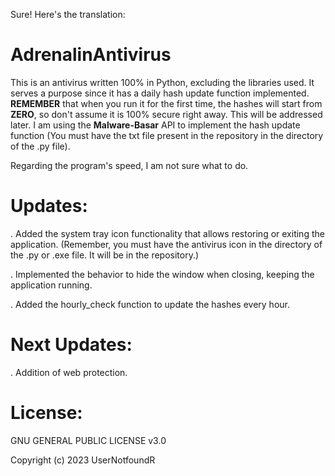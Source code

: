 Sure! Here's the translation:

# AdrenalinAntivirus

This is an antivirus written 100% in Python, excluding the libraries used. It serves a purpose since it has a daily hash update function implemented. **REMEMBER** that when you run it for the first time, the hashes will start from **ZERO**, so don't assume it is 100% secure right away. This will be addressed later. I am using the **Malware-Basar** API to implement the hash update function (You must have the txt file present in the repository in the directory of the .py file).

Regarding the program's speed, I am not sure what to do.

# Updates:

. Added the system tray icon functionality that allows restoring or exiting the application. (Remember, you must have the antivirus icon in the directory of the .py or .exe file. It will be in the repository.)

. Implemented the behavior to hide the window when closing, keeping the application running.

. Added the hourly_check function to update the hashes every hour.

# Next Updates:

. Addition of web protection.

# License:

GNU GENERAL PUBLIC LICENSE v3.0

Copyright (c) 2023 UserNotfoundR
